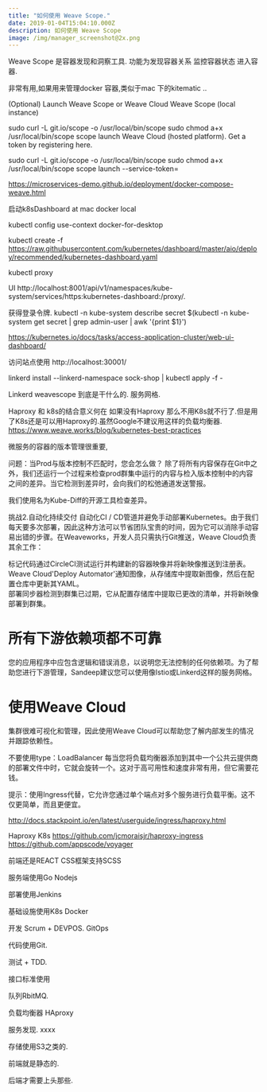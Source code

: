 ```yaml
---
title: "如何使用 Weave Scope."
date: 2019-01-04T15:04:10.000Z
description: 如何使用 Weave Scope
image: /img/manager_screenshot@2x.png
---
```

Weave Scope 是容器发现和洞察工具.
功能为发现容器关系
监控容器状态
进入容器.

非常有用,如果用来管理docker 容器,类似于mac 下的kitematic
..


(Optional) Launch Weave Scope or Weave Cloud
Weave Scope (local instance)

sudo curl -L git.io/scope -o /usr/local/bin/scope
sudo chmod a+x /usr/local/bin/scope
scope launch
Weave Cloud (hosted platform). Get a token by registering here.

sudo curl -L git.io/scope -o /usr/local/bin/scope
sudo chmod a+x /usr/local/bin/scope
scope launch --service-token=<token>



https://microservices-demo.github.io/deployment/docker-compose-weave.html


启动k8sDashboard at mac docker local

kubectl config use-context docker-for-desktop


kubectl create -f https://raw.githubusercontent.com/kubernetes/dashboard/master/aio/deploy/recommended/kubernetes-dashboard.yaml


kubectl proxy

UI
http://localhost:8001/api/v1/namespaces/kube-system/services/https:kubernetes-dashboard:/proxy/.

获得登录令牌.
kubectl -n kube-system describe secret $(kubectl -n kube-system get secret | grep admin-user | awk '{print $1}')

https://kubernetes.io/docs/tasks/access-application-cluster/web-ui-dashboard/

访问站点使用 http://localhost:30001/



linkerd install --linkerd-namespace sock-shop | kubectl apply -f -


Linkerd weavescope 到底是干什么的. 服务网格.

Haproxy 和 k8s的结合意义何在
如果没有Haproxy 那么不用K8s就不行了.但是用了K8s还是可以用Haproxy的.虽然Google不建议用这样的负载均衡器.
https://www.weave.works/blog/kubernetes-best-practices

微服务的容器的版本管理很重要,

问题：当Prod与版本控制不匹配时，您会怎么做？
除了将所有内容保存在Git中之外，我们还运行一个过程来检查prod群集中运行的内容与检入版本控制中的内容之间的差异。当它检测到差异时，会向我们的松弛通道发送警报。

我们使用名为Kube-Diff的开源工具检查差异。

挑战2.自动化持续交付
自动化CI / CD管道并避免手动部署Kubernetes。由于我们每天要多次部署，因此这种方法可以节省团队宝贵的时间，因为它可以消除手动容易出错的步骤。在Weaveworks，开发人员只需执行Git推送，Weave Cloud负责其余工作：

标记代码通过CircleCI测试运行并构建新的容器映像并将新映像推送到注册表。
Weave Cloud'Deploy Automator'通知图像，从存储库中提取新图像，然后在配置仓库中更新其YAML。  
部署同步器检测到群集已过期，它从配置存储库中提取已更改的清单，并将新映像部署到群集。


# 所有下游依赖项都不可靠
您的应用程序中应包含逻辑和错误消息，以说明您无法控制的任何依赖项。为了帮助您进行下游管理，Sandeep建议您可以使用像Istio或Linkerd这样的服务网格。

# 使用Weave Cloud
集群很难可视化和管理，因此使用Weave Cloud可以帮助您了解内部发生的情况并跟踪依赖性。

不要使用type：LoadBalancer
每当您将负载均衡器添加到其中一个公共云提供商的部署文件中时，它就会旋转一个。这对于高可用性和速度非常有用，但它需要花钱。

提示：使用Ingress代替，它允许您通过单个端点对多个服务进行负载平衡。这不仅更简单，而且更便宜。



http://docs.stackpoint.io/en/latest/userguide/ingress/haproxy.html

Haproxy K8s
https://github.com/jcmoraisjr/haproxy-ingress
https://github.com/appscode/voyager


前端还是REACT CSS框架支持SCSS 

服务端使用Go Nodejs

部署使用Jenkins

基础设施使用K8s Docker

开发 Scrum + DEVPOS. GitOps

代码使用Git.

测试 + TDD.

接口标准使用

队列RbitMQ.

负载均衡器 HAproxy

服务发现. xxxx

存储使用S3之类的.

前端就是静态的.

后端才需要上头那些.




